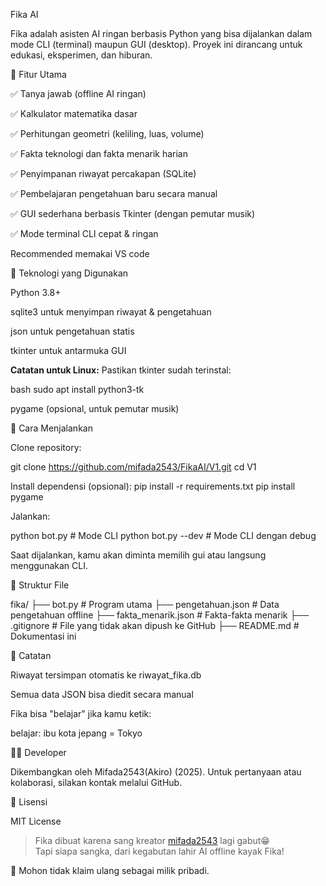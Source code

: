 Fika AI

Fika adalah asisten AI ringan berbasis Python yang bisa dijalankan dalam mode CLI (terminal) maupun GUI (desktop). Proyek ini dirancang untuk edukasi, eksperimen, dan hiburan.

🎯 Fitur Utama

✅ Tanya jawab (offline AI ringan)

✅ Kalkulator matematika dasar

✅ Perhitungan geometri (keliling, luas, volume)

✅ Fakta teknologi dan fakta menarik harian

✅ Penyimpanan riwayat percakapan (SQLite)

✅ Pembelajaran pengetahuan baru secara manual

✅ GUI sederhana berbasis Tkinter (dengan pemutar musik)

✅ Mode terminal CLI cepat & ringan

Recommended memakai VS code

🧠 Teknologi yang Digunakan

Python 3.8+

sqlite3 untuk menyimpan riwayat & pengetahuan

json untuk pengetahuan statis

tkinter untuk antarmuka GUI

**Catatan untuk Linux:**
Pastikan tkinter sudah terinstal:

bash
sudo apt install python3-tk


pygame (opsional, untuk pemutar musik)

🔧 Cara Menjalankan

Clone repository:

git clone https://github.com/mifada2543/FikaAI/V1.git
cd V1

Install dependensi (opsional):
pip install -r requirements.txt
pip install pygame

Jalankan:

python bot.py          # Mode CLI
python bot.py --dev    # Mode CLI dengan debug

Saat dijalankan, kamu akan diminta memilih gui atau langsung menggunakan CLI.

📂 Struktur File

fika/
├── bot.py     # Program utama
├── pengetahuan.json  # Data pengetahuan offline
├── fakta_menarik.json # Fakta-fakta menarik
├── .gitignore  # File yang tidak akan dipush ke GitHub
├── README.md   # Dokumentasi ini

📌 Catatan

Riwayat tersimpan otomatis ke riwayat_fika.db

Semua data JSON bisa diedit secara manual

Fika bisa "belajar" jika kamu ketik:

belajar: ibu kota jepang = Tokyo

🧑‍💻 Developer

Dikembangkan oleh Mifada2543(Akiro) (2025). Untuk pertanyaan atau kolaborasi, silakan kontak melalui GitHub.

📄 Lisensi

MIT License

> Fika dibuat karena sang kreator [mifada2543](https://github.com/mifada2543) lagi gabut😁  
> Tapi siapa sangka, dari kegabutan lahir AI offline kayak Fika!

📌 Mohon tidak klaim ulang sebagai milik pribadi.
